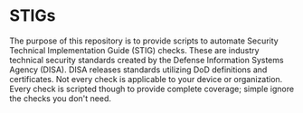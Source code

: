 # STIGs

The purpose of this repository is to provide scripts to automate Security Technical Implementation Guide (STIG) checks. These are industry technical security standards created by the Defense Information Systems Agency (DISA). DISA releases standards utilizing DoD definitions and certificates. Not every check is applicable to your device or organization. Every check is scripted though to provide complete coverage; simple ignore the checks you don't need. 
